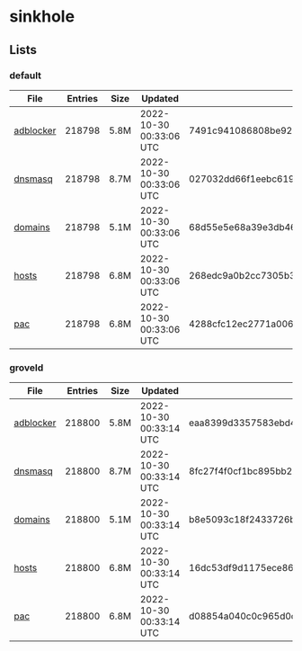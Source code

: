 # sinkhole

## Lists

### default

|File|Entries|Size|Updated|Hash|
|-|-|-|-|-|
|[adblocker](https://raw.githubusercontent.com/groveld/sinkhole/lists/default/adblocker.txt)|218798|5.8M|2022-10-30 00:33:06 UTC|7491c941086808be925b17691cb408cae897812f98a511f86f9485500a763e2a|
|[dnsmasq](https://raw.githubusercontent.com/groveld/sinkhole/lists/default/dnsmasq.txt)|218798|8.7M|2022-10-30 00:33:06 UTC|027032dd66f1eebc619801d6a25faac101a9ade2d28ec235ad7b243812e23e67|
|[domains](https://raw.githubusercontent.com/groveld/sinkhole/lists/default/domains.txt)|218798|5.1M|2022-10-30 00:33:06 UTC|68d55e5e68a39e3db46ebd198903e59f3f195e9417fc314caa30656999a3caa8|
|[hosts](https://raw.githubusercontent.com/groveld/sinkhole/lists/default/hosts.txt)|218798|6.8M|2022-10-30 00:33:06 UTC|268edc9a0b2cc7305b388c21d6e9e0f511c353a34cfd0ebdec5878f2f6f0e4da|
|[pac](https://raw.githubusercontent.com/groveld/sinkhole/lists/default/pac.txt)|218798|6.8M|2022-10-30 00:33:06 UTC|4288cfc12ec2771a006a1a01455c5a0e3014e442b200fbb3a169f50a6d668716|

### groveld

|File|Entries|Size|Updated|Hash|
|-|-|-|-|-|
|[adblocker](https://raw.githubusercontent.com/groveld/sinkhole/lists/groveld/adblocker.txt)|218800|5.8M|2022-10-30 00:33:14 UTC|eaa8399d3357583ebd4f54597a5b33e97edac278d45771456e8f60a6b98a2147|
|[dnsmasq](https://raw.githubusercontent.com/groveld/sinkhole/lists/groveld/dnsmasq.txt)|218800|8.7M|2022-10-30 00:33:14 UTC|8fc27f4f0cf1bc895bb248d9e00986595a463462667437ba292f06a29d20d48d|
|[domains](https://raw.githubusercontent.com/groveld/sinkhole/lists/groveld/domains.txt)|218800|5.1M|2022-10-30 00:33:14 UTC|b8e5093c18f2433726b919313bdb6ed5c92cae87179529ae8e059f63135aed98|
|[hosts](https://raw.githubusercontent.com/groveld/sinkhole/lists/groveld/hosts.txt)|218800|6.8M|2022-10-30 00:33:14 UTC|16dc53df9d1175ece86c4192971cb41d0d32714a6cafa6fa7a52409a25d43fed|
|[pac](https://raw.githubusercontent.com/groveld/sinkhole/lists/groveld/pac.txt)|218800|6.8M|2022-10-30 00:33:14 UTC|d08854a040c0c965d0c80f2e45c6c8376569b54d54fc86ad4b5c5753d145d8af|
